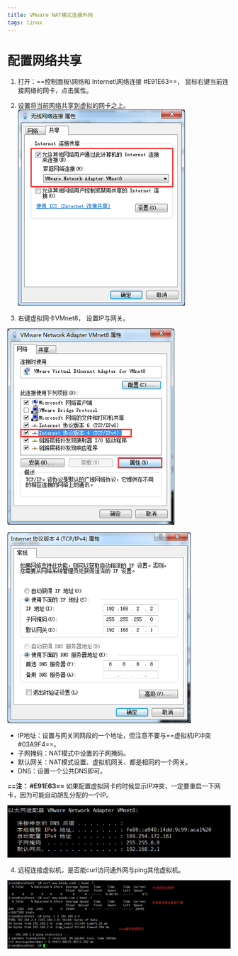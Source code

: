 ```yaml
---
title: VMware NAT模式连接外网
tags: linux
---
```



# 配置网络共享
1. 打开：==控制面板\网络和 Internet\网络连接 #E91E63==， 鼠标右键当前连接网络的网卡，点击属性。

2. 设置将当前网络共享到虚拟的网卡之上。
![设置Internet共享网卡](https://www.github.com/hzhang123/bolgFiles/raw/master/xiaoshujiang/1558104378732.png)

3. 右键虚拟网卡VMnet8， 设置IP与网关。

![属性设置前置界面](https://www.github.com/hzhang123/bolgFiles/raw/master/xiaoshujiang/1558105152025.png)

![属性设置界面](https://www.github.com/hzhang123/bolgFiles/raw/master/xiaoshujiang/1558105190124.png)

- IP地址：设置与网关同网段的一个地址，但注意不要与==虚拟机IP冲突 #03A9F4==。
- 子网掩码：NAT模式中设置的子网掩码。
- 默认网关：NAT模式设置、虚拟机网关、都是相同的一个网关。
- DNS：设置一个公共DNS即可。

**==注： #E91E63==** 如果配置虚拟网卡的时候显示IP冲突，一定要重启一下网卡，因为可能自动胡乱分配的一个IP。

![随机分配IP](https://www.github.com/hzhang123/bolgFiles/raw/master/xiaoshujiang/1558105107136.png)

4. 远程连接虚拟机，是否能curl访问通外网与ping其他虚拟机。

![测试网络](https://www.github.com/hzhang123/bolgFiles/raw/master/xiaoshujiang/1558106651650.png)
